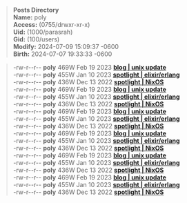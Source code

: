  > **Posts Directory**<br>
 > **Name:** poly <br>
 > **Access:** (0755/drwxr-xr-x)<br>
 > **Uid:** (1000/parasrah)<br>
 > **Gid:** (100/users)<br>
 > **Modify:** 2024-07-09 15:09:37 -0600<br>
 > **Birth:** 2024-07-07 19:33:33 -0600<br>

 > -rw-r--r--   **poly**   469W   Feb   19   2023      [**blog | unix update**](https://blog.com)<br>
 > -rw-r--r--   **poly**   455W   Jan   10   2023      [**spotlight | elixir/erlang**](https://blog.com)<br>
 > -rw-r--r--   **poly**   436W   Dec   13   2022      [**spotlight | NixOS**](https://blog.com)<br>
 > -rw-r--r--   **poly**   469W   Feb   19   2023      [**blog | unix update**](https://blog.com)<br>
 > -rw-r--r--   **poly**   455W   Jan   10   2023      [**spotlight | elixir/erlang**](https://blog.com)<br>
 > -rw-r--r--   **poly**   436W   Dec   13   2022      [**spotlight | NixOS**](https://blog.com)<br>
 > -rw-r--r--   **poly**   469W   Feb   19   2023      [**blog | unix update**](https://blog.com)<br>
 > -rw-r--r--   **poly**   455W   Jan   10   2023      [**spotlight | elixir/erlang**](https://blog.com)<br>
 > -rw-r--r--   **poly**   436W   Dec   13   2022      [**spotlight | NixOS**](https://blog.com)<br>
 > -rw-r--r--   **poly**   469W   Feb   19   2023      [**blog | unix update**](https://blog.com)<br>
 > -rw-r--r--   **poly**   455W   Jan   10   2023      [**spotlight | elixir/erlang**](https://blog.com)<br>
 > -rw-r--r--   **poly**   436W   Dec   13   2022      [**spotlight | NixOS**](https://blog.com)<br>
 > -rw-r--r--   **poly**   469W   Feb   19   2023      [**blog | unix update**](https://blog.com)<br>
 > -rw-r--r--   **poly**   455W   Jan   10   2023      [**spotlight | elixir/erlang**](https://blog.com)<br>
 > -rw-r--r--   **poly**   436W   Dec   13   2022      [**spotlight | NixOS**](https://blog.com)<br>
 > -rw-r--r--   **poly**   469W   Feb   19   2023      [**blog | unix update**](https://blog.com)<br>
 > -rw-r--r--   **poly**   455W   Jan   10   2023      [**spotlight | elixir/erlang**](https://blog.com)<br>
 > -rw-r--r--   **poly**   436W   Dec   13   2022      [**spotlight | NixOS**](https://blog.com)<br>
